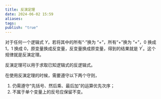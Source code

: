 ```yaml
---
title: 反演定理
date: 2024-06-02 15:59
aliases: 
tags: 
publish: "true"
---
```

对于任何一个逻辑式 $Y$，若将其中的所有“$\cdot$”换为 “$+$”，所有“$+$”换为 “$+$”，0 换成 1，1 换成 0，原变量换成反变量，反变量换成原变量，得到的结果就是 $Y^{\prime}$。这个规律就是反演定理。

反演定理可以用于求取已知逻辑式的反逻辑式。

在使用反演定理的时候，需要遵守以下两个守则，
1. 仍需遵守“先括号、然后乘、最后加”的运算优先次序；
2. 不属于单个变量上的反号应保留不变。

